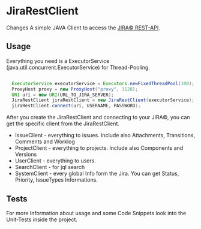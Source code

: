 # JiraRestClient
Changes
A simple JAVA Client to access the [JIRA&copy; REST-API](https://docs.atlassian.com/jira/REST/cloud/).

## Usage 

Everything you need is a ExecutorService (java.util.concurrent.ExecutorService) for Thread-Pooling.

```java

  ExecutorService executorService = Executors.newFixedThreadPool(100);
  ProxyHost proxy = new ProxyHost("proxy", 3128);
  URI uri = new URI(URL_TO_JIRA_SERVER);
  JiraRestClient jiraRestClient = new JiraRestClient(executorService);
  jiraRestClient.connect(uri, USERNAME, PASSWORD);

```
After you create the JiraRestClient and connecting to your JIRA&copy;, you can get the specific client from the JiraRestClient.

* IssueClient - everything to issues. Include also Attachments, Transitions, Comments and Worklog
* ProjectClient - everything to projects. Include also Components and Versions
* UserClient - everything to users.
* SearchClient - for jql search
* SystemClient - every global Info form the Jira. You can get Status, Priority, IssueTypes Informations.

## Tests 

For more Information about usage and some Code Snippets look into the Unit-Tests inside the project. 






